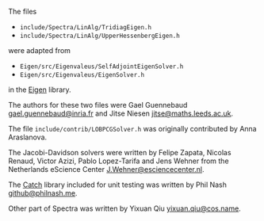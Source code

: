 The files

- `include/Spectra/LinAlg/TridiagEigen.h`
- `include/Spectra/LinAlg/UpperHessenbergEigen.h`

were adapted from

- `Eigen/src/Eigenvaleus/SelfAdjointEigenSolver.h`
- `Eigen/src/Eigenvaleus/EigenSolver.h`

in the [Eigen](http://eigen.tuxfamily.org/) library.

The authors for these two files were Gael Guennebaud <gael.guennebaud@inria.fr>
and Jitse Niesen <jitse@maths.leeds.ac.uk>.

The file `include/contrib/LOBPCGSolver.h` was originally contributed by Anna Araslanova.

The Jacobi-Davidson solvers were written by Felipe Zapata, Nicolas Renaud, Victor Azizi, Pablo Lopez-Tarifa
and Jens Wehner from the Netherlands eScience Center <J.Wehner@esciencecenter.nl>.

The [Catch](https://github.com/philsquared/Catch) library included for unit testing
was written by Phil Nash <github@philnash.me>.

Other part of Spectra was written by Yixuan Qiu <yixuan.qiu@cos.name>.
